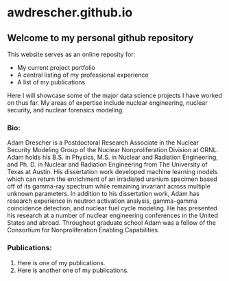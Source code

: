 # awdrescher.github.io

## Welcome to my personal github repository

This website serves as an online reposity for:
* My current project portfolio
* A central listing of my professional experience
* A list of my publications

Here I will showcase some of the major data science projects I have worked on thus far. My areas of expertise include nuclear engineering, nuclear security, and nuclear forensics modeling.

### Bio:

Adam Drescher is a Postdoctoral Research Associate in the Nuclear Security Modeling Group of the Nuclear Nonproliferation Division at ORNL. Adam holds his B.S. in Physics, M.S. in Nuclear and Radiation Engineering, and Ph. D. in Nuclear and Radiation Engineering from The University of Texas at Austin. His dissertation work developed machine learning models which can return the enrichment of an irradiated uranium specimen based off of its gamma-ray spectrum while remaining invariant across multiple unknown parameters. In addition to his dissertation work, Adam has research experience in neutron activation analysis, gamma-gamma coincidence detection, and nuclear fuel cycle modeling. He has presented his research at a number of nuclear engineering conferences in the United States and abroad. Throughout graduate school Adam was a fellow of the Consortium for Nonproliferation Enabling Capabilities.

### Publications:

1. Here is one of my publications.
2. Here is another one of my publications.
